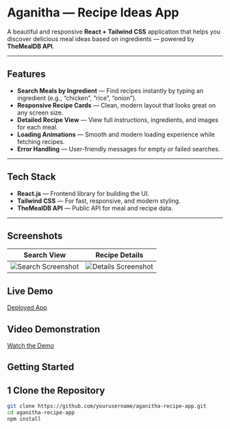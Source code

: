 # Aganitha — Recipe Ideas App

A beautiful and responsive **React + Tailwind CSS** application that helps you discover delicious meal ideas based on ingredients — powered by **TheMealDB API**.

---

## Features

- **Search Meals by Ingredient** — Find recipes instantly by typing an ingredient (e.g., “chicken”,     “rice”, “onion”).
- **Responsive Recipe Cards** — Clean, modern layout that looks great on any screen size.
- **Detailed Recipe View** — View full instructions, ingredients, and images for each meal.
- **Loading Animations** — Smooth and modern loading experience while fetching recipes.
- **Error Handling** — User-friendly messages for empty or failed searches.

---

## Tech Stack

- **React.js** — Frontend library for building the UI.  
- **Tailwind CSS** — For fast, responsive, and modern styling.  
- **TheMealDB API** — Public API for meal and recipe data.  

---

## Screenshots
| Search View | Recipe Details |
|--------------|----------------|
| ![Search Screenshot](https://i.postimg.cc/5NPZ95SL/Recipe-Home-Page.png) | ![Details Screenshot](https://i.postimg.cc/c45bGxsd/Recipe-Details.png) |


## Live Demo
[Deployed App](https://recipe-finder-nine-gray.vercel.app/)

## Video Demonstration
[Watch the Demo](https://youtu.be/your-demo-video-link)


## Getting Started

## 1 Clone the Repository

```bash
git clone https://github.com/yourusername/aganitha-recipe-app.git
cd aganitha-recipe-app
npm install

``` 





